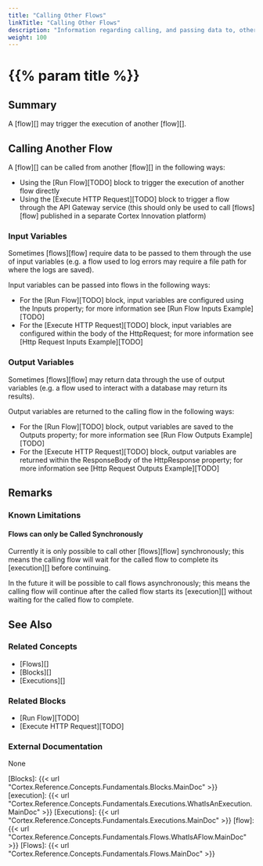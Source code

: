 ```yaml
---
title: "Calling Other Flows"
linkTitle: "Calling Other Flows"
description: "Information regarding calling, and passing data to, other flows."
weight: 100
---
```


# {{% param title %}}

## Summary

A [flow][] may trigger the execution of another [flow][].

## Calling Another Flow

A [flow][] can be called from another [flow][] in the following ways:

- Using the [Run Flow][TODO] block to trigger the execution of another flow directly
- Using the [Execute HTTP Request][TODO] block to trigger a flow through the API Gateway service (this should only be used to call [flows][flow] published in a separate Cortex Innovation platform)

### Input Variables

Sometimes [flows][flow] require data to be passed to them through the use of input variables (e.g. a flow used to log errors may require a file path for where the logs are saved).

Input variables can be passed into flows in the following ways:

- For the [Run Flow][TODO] block, input variables are configured using the Inputs property; for more information see [Run Flow Inputs Example][TODO]
- For the [Execute HTTP Request][TODO] block, input variables are configured within the body of the HttpRequest; for more information see [Http Request Inputs Example][TODO]

### Output Variables

Sometimes [flows][flow] may return data through the use of output variables (e.g. a flow used to interact with a database may return its results).

Output variables are returned to the calling flow in the following ways:

- For the [Run Flow][TODO] block, output variables are saved to the Outputs property; for more information see [Run Flow Outputs Example][TODO]
- For the [Execute HTTP Request][TODO] block, output variables are returned within the ResponseBody of the HttpResponse property; for more information see [Http Request Outputs Example][TODO]

## Remarks

### Known Limitations

#### Flows can only be Called Synchronously

Currently it is only possible to call other [flows][flow] synchronously; this means the calling flow will wait for the called flow to complete its [execution][] before continuing.

In the future it will be possible to call flows asynchronously; this means the calling flow will continue after the called flow starts its [execution][] without waiting for the called flow to complete.

## See Also

### Related Concepts

- [Flows][]
- [Blocks][]
- [Executions][]

### Related Blocks

- [Run Flow][TODO]
- [Execute HTTP Request][TODO]

### External Documentation

None

[Blocks]: {{< url "Cortex.Reference.Concepts.Fundamentals.Blocks.MainDoc" >}}
[execution]: {{< url "Cortex.Reference.Concepts.Fundamentals.Executions.WhatIsAnExecution.MainDoc" >}}
[Executions]: {{< url "Cortex.Reference.Concepts.Fundamentals.Executions.MainDoc" >}}
[flow]: {{< url "Cortex.Reference.Concepts.Fundamentals.Flows.WhatIsAFlow.MainDoc" >}}
[Flows]: {{< url "Cortex.Reference.Concepts.Fundamentals.Flows.MainDoc" >}}
